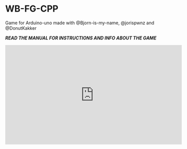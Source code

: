 # WB-FG-CPP
Game for Arduino-uno made with @Bjorn-is-my-name, @jorispwnz and @DonutKakker

*****READ THE MANUAL FOR INSTRUCTIONS AND INFO ABOUT THE GAME*****
<iframe width="560" height="315"
src="https://www.youtube.com/embed/NxjkkGksf-I" 
frameborder="0" 
allow="accelerometer; autoplay; encrypted-media; gyroscope; picture-in-picture" 
allowfullscreen></iframe>
